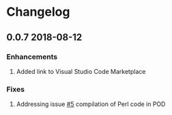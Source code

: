# Changelog

## 0.0.7 2018-08-12

### Enhancements

1. Added link to Visual Studio Code Marketplace

### Fixes

1. Addressing issue [#5](https://github.com/jack-karamanian/perl-syntax/issues/5) compilation of Perl code in POD
